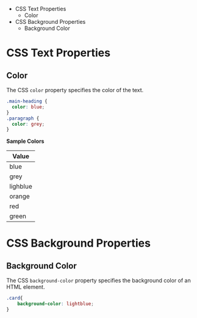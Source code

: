 - CSS Text Properties
  - Color
- CSS Background Properties
  - Background Color

# CSS Text Properties

## Color

The CSS `color` property specifies the color of the text.

```CSS
.main-heading {
  color: blue;
}
.paragraph {
  color: grey;
}
```

<b>Sample Colors</b>

| Value    |
| -------- |
| blue     |
| grey     |
| lighblue |
| orange   |
| red      |
| green    |

# CSS Background Properties

## Background Color

The CSS `background-color` property specifies the background color of an HTML element.

```CSS
.card{
    background-color: lightblue;
}
```

